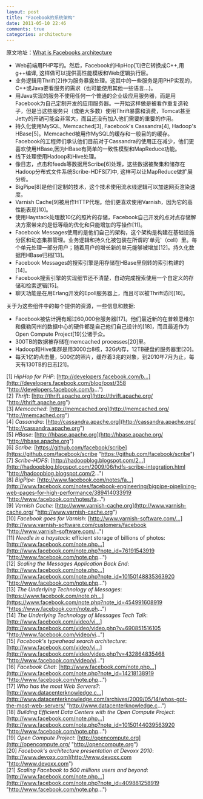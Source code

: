 ```yaml
---
layout: post
title: "Facebook的系统架构"
date: 2011-05-10 22:46
comments: true
categories: architecture
---
```

原文地址：[What is Facebooks architecture](http://www.quora.com/What-is-Facebooks-architecture "What is Facebooks architecture") 

* Web前端用PHP写的。然后，Facebook的HipHop[1]把它转换成C++,用g++编译, 这样做可以提供高性能模板和Web逻辑执行层。
* 业务逻辑用Thrift[2]作为服务暴露处理。这其中的一些服务是用PHP实现的，C++或Java要看服务的需求（也可能使用其他一些语言...)。
* 用Java实现的服务不使用任何一个普通的企业级应用服务器，而是用Facebook为自己定制开发的应用服务器。一开始这样做是被看作重复造轮子，但是当这些服务只（或绝大多数）使用Thrift暴露和消费，Tomcat甚至Jetty的开销可能会非常大，而且还没有加入他们需要的重要的作用。
* 持久化使用MySQL, Memcached[3], Facebook's Cassandra[4], Hadoop's HBase[5]。Memcached被用作MySQL的缓存和一般目的的缓存。Facebook的工程师们承认他们目前对于Cassandra的使用正在减少，他们更喜欢使用HBase,因为HBase有简单的一致性模型和MapReduce功能。
* 线下处理使用Hadoop和Hive处理。
* 像日志，点击和feeds等数据用Scribe[6]处理，这些数据被聚集和储存在Hadoop分布式文件系统Scribe-HDFS[7]中, 这样可以让MapReduce做扩展分析。
* BigPipe[8]是他们定制的技术，这个技术使用流水线逻辑可以加速网页渲染速度。
* Varnish Cache[9]被用作HTTP代理。他们更喜欢使用Varnish，因为它的高性能表现[10]。
* 使用Haystack处理数10亿的照片的存储，Facebook自己开发的点对点存储解决方案带来的是低等级的优化和只能增加的写操作[11]。
* Facebook Messages使用的是他们自己的架构，这个架构是构建在基础设施分区和动态集群管理。业务逻辑和持久化被包装在所谓的'单元'（cell）里。每个单元处理一部分用户；随着用户的增长新的单元能够被增加[12]。持久化数据用HBase归档[13]。
* Facebook Messages的搜索引擎是用存储在HBase里倒转的索引构建的[14]。
* Facebook搜索引擎的实现细节还不清楚，自动完成搜索使用一个自定义的存储和检索逻辑[15]。
* 聊天功能是在用Erlang开发的Epoll服务器上，而且可以被Thrift访问[16]。

关于为这些组件中的每个提供的资源，一些信息和数据:

* Facebook被估计拥有超过60,000台服务器[17]。他们最近新的在普赖恩维尔和俄勒冈州的数据中心的硬件都是自己他们自己设计的[18]，而且最近作为Open Compute Project[19]公诸于众。
* 300TB的数据被存储在memcached processes[20]里。
* Hadoop和Hive集群是用3000台8核，32G内存，12TB硬盘的服务器里[20]。
* 每天1亿的点击量，500亿的照片，缓存着3兆的对象，到2010年7月为止，每天有130TB的日志[21]。

[1] *HipHop for PHP*: [http://developers.facebook.com/b...](http://developers.facebook.com/blog/post/358 "http://developers.facebook.com/b...")  
[2] *Thrift*: [http://thrift.apache.org](http://thrift.apache.org/ "http://thrift.apache.org")  
[3] *Memcached*: [http://memcached.org](http://memcached.org/ "http://memcached.org")  
[4] *Cassandra*: [http://cassandra.apache.org](http://cassandra.apache.org/ "http://cassandra.apache.org")  
[5] *HBase*: [http://hbase.apache.org](http://hbase.apache.org/ "http://hbase.apache.org")  
[6] *Scribe*: [https://github.com/facebook/scribe](https://github.com/facebook/scribe "https://github.com/facebook/scribe")  
[7] *Scribe-HDFS*: [http://hadoopblog.blogspot.com/2...](http://hadoopblog.blogspot.com/2009/06/hdfs-scribe-integration.html "http://hadoopblog.blogspot.com/2...")  
[8] *BigPipe*: [http://www.facebook.com/notes/fa...](http://www.facebook.com/notes/facebook-engineering/bigpipe-pipelining-web-pages-for-high-performance/389414033919 "http://www.facebook.com/notes/fa...")  
[9] *Varnish Cache*: [http://www.varnish-cache.org](http://www.varnish-cache.org/ "http://www.varnish-cache.org")  
[10] *Facebook goes for Varnish*: [http://www.varnish-software.com/...](http://www.varnish-software.com/customers/facebook "http://www.varnish-software.com/...")  
[11] *Needle in a haystack*: efficient storage of billions of photos: [http://www.facebook.com/note.php...](http://www.facebook.com/note.php?note_id=76191543919 "http://www.facebook.com/note.php...")  
[12] *Scaling the Messages Application Back End*: [http://www.facebook.com/note.php...](http://www.facebook.com/note.php?note_id=10150148835363920 "http://www.facebook.com/note.php...")  
[13] *The Underlying Technology of Messages*: [https://www.facebook.com/note.ph...](https://www.facebook.com/note.php?note_id=454991608919 "https://www.facebook.com/note.ph...")  
[14] *The Underlying Technology of Messages Tech Talk*: [http://www.facebook.com/video/vi...](http://www.facebook.com/video/video.php?v=690851516105 "http://www.facebook.com/video/vi...")  
[15] *Facebook's typeahead search architecture*: [http://www.facebook.com/video/vi...](http://www.facebook.com/video/video.php?v=432864835468 "http://www.facebook.com/video/vi...")  
[16] *Facebook Chat*: [http://www.facebook.com/note.php...](http://www.facebook.com/note.php?note_id=14218138919 "http://www.facebook.com/note.php...")  
[17] *Who has the most Web Servers?*: [http://www.datacenterknowledge.c...](http://www.datacenterknowledge.com/archives/2009/05/14/whos-got-the-most-web-servers/ "http://www.datacenterknowledge.c...")  
[18] *Building Efficient Data Centers with the Open Compute Project*: [http://www.facebook.com/note.php...](http://www.facebook.com/note.php?note_id=10150144039563920 "http://www.facebook.com/note.php...")  
[19] *Open Compute Project*: [http://opencompute.org](http://opencompute.org/ "http://opencompute.org")  
[20] *Facebook's architecture presentation at Devoxx 2010*: [http://www.devoxx.com](http://www.devoxx.com "http://www.devoxx.com")  
[21] *Scaling Facebook to 500 millions users and beyond*: [http://www.facebook.com/note.php...](http://www.facebook.com/note.php?note_id=409881258919 "http://www.facebook.com/note.php...")  


